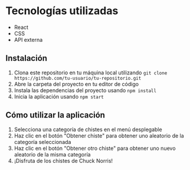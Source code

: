 # Tecnologías utilizadas
- React
- CSS
- API externa

## Instalación
1. Clona este repositorio en tu máquina local utilizando `git clone https://github.com/tu-usuario/tu-repositorio.git`
2. Abre la carpeta del proyecto en tu editor de código
3. Instala las dependencias del proyecto usando `npm install`
4. Inicia la aplicación usando `npm start`

## Cómo utilizar la aplicación
1. Selecciona una categoría de chistes en el menú desplegable
2. Haz clic en el botón "Obtener chiste" para obtener uno aleatorio de la categoría seleccionada
3. Haz clic en el botón "Obtener otro chiste" para obtener uno nuevo aleatorio de la misma categoría
4. ¡Disfruta de los chistes de Chuck Norris!
